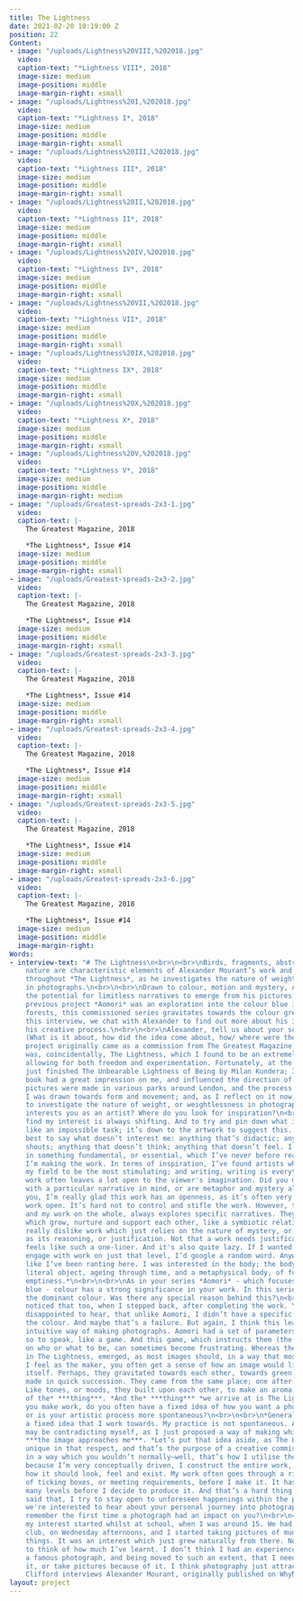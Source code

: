 ```yaml
---
title: The Lightness
date: 2021-02-20 10:19:00 Z
position: 22
Content:
- image: "/uploads/Lightness%20VIII,%202018.jpg"
  video: 
  caption-text: "*Lightness VIII*, 2018"
  image-size: medium
  image-position: middle
  image-margin-right: xsmall
- image: "/uploads/Lightness%20I,%202018.jpg"
  video: 
  caption-text: "*Lightness I*, 2018"
  image-size: medium
  image-position: middle
  image-margin-right: xsmall
- image: "/uploads/Lightness%20III,%202018.jpg"
  video: 
  caption-text: "*Lightness III*, 2018"
  image-size: medium
  image-position: middle
  image-margin-right: xsmall
- image: "/uploads/Lightness%20II,%202018.jpg"
  video: 
  caption-text: "*Lightness II*, 2018"
  image-size: medium
  image-position: middle
  image-margin-right: xsmall
- image: "/uploads/Lightness%20IV,%202018.jpg"
  video: 
  caption-text: "*Lightness IV*, 2018"
  image-size: medium
  image-position: middle
  image-margin-right: xsmall
- image: "/uploads/Lightness%20VII,%202018.jpg"
  video: 
  caption-text: "*Lightness VII*, 2018"
  image-size: medium
  image-position: middle
  image-margin-right: xsmall
- image: "/uploads/Lightness%20IX,%202018.jpg"
  video: 
  caption-text: "*Lightness IX*, 2018"
  image-size: medium
  image-position: middle
  image-margin-right: xsmall
- image: "/uploads/Lightness%20X,%202018.jpg"
  video: 
  caption-text: "*Lightness X*, 2018"
  image-size: medium
  image-position: middle
  image-margin-right: xsmall
- image: "/uploads/Lightness%20V,%202018.jpg"
  video: 
  caption-text: "*Lightness V*, 2018"
  image-size: medium
  image-position: middle
  image-margin-right: medium
- image: "/uploads/Greatest-spreads-2x3-1.jpg"
  video: 
  caption-text: |-
    The Greatest Magazine, 2018

    *The Lightness*, Issue #14
  image-size: medium
  image-position: middle
  image-margin-right: xsmall
- image: "/uploads/Greatest-spreads-2x3-2.jpg"
  video: 
  caption-text: |-
    The Greatest Magazine, 2018

    *The Lightness*, Issue #14
  image-size: medium
  image-position: middle
  image-margin-right: xsmall
- image: "/uploads/Greatest-spreads-2x3-3.jpg"
  video: 
  caption-text: |-
    The Greatest Magazine, 2018

    *The Lightness*, Issue #14
  image-size: medium
  image-position: middle
  image-margin-right: xsmall
- image: "/uploads/Greatest-spreads-2x3-4.jpg"
  video: 
  caption-text: |-
    The Greatest Magazine, 2018

    *The Lightness*, Issue #14
  image-size: medium
  image-position: middle
  image-margin-right: xsmall
- image: "/uploads/Greatest-spreads-2x3-5.jpg"
  video: 
  caption-text: |-
    The Greatest Magazine, 2018

    *The Lightness*, Issue #14
  image-size: medium
  image-position: middle
  image-margin-right: xsmall
- image: "/uploads/Greatest-spreads-2x3-6.jpg"
  video: 
  caption-text: |-
    The Greatest Magazine, 2018

    *The Lightness*, Issue #14
  image-size: medium
  image-position: middle
  image-margin-right: 
Words:
- interview-text: "# The Lightness\n<br>\n<br>\nBirds, fragments, abstract forms and
    nature are characteristic elements of Alexander Mourant’s work and they appear
    throughout *The Lightness*, as he investigates the nature of weight / weightlessness
    in photographs.\n<br>\n<br>\nDrawn to colour, motion and mystery, Alexander invites
    the potential for limitless narratives to emerge from his pictures. While his
    previous project *Aomori* was an exploration into the colour blue in Japan’s ancestral
    forests, this commissioned series gravitates towards the colour green.\n<br>\n<br>\nIn
    this interview, we chat with Alexander to find out more about his influences and
    his creative process.\n<br>\n<br>\nAlexander, tell us about your series *The Lightness*...
    (What is it about, how did the idea come about, how/ where were the images taken...)\n<br>\n<br>\n*This
    project originally came as a commission from The Greatest Magazine. The theme
    was, coincidentally, The Lightness, which I found to be an extremely open brief,
    allowing for both freedom and experimentation. Fortunately, at the time, I had
    just finished The Unbearable Lightness of Being by Milan Kundera; I remember this
    book had a great impression on me, and influenced the direction of my work. The
    pictures were made in various parks around London, and the process felt very intuitive.
    I was drawn towards form and movement; and, as I reflect on it now, the work seems
    to investigate the nature of weight, or weightlessness in photographs.*\n<br>\n<br>\nWhat
    interests you as an artist? Where do you look for inspiration?\n<br>\n<br>\n*I
    find my interest is always shifting. And to try and pin down what it is seems
    like an impossible task; it’s down to the artwork to suggest this. Maybe it’s
    best to say what doesn’t interest me: anything that’s didactic; anything that
    shouts; anything that doesn’t think; anything that doesn’t feel. I guess I’m interested
    in something fundamental, or essential, which I’ve never before realised, until
    I’m making the work. In terms of inspiration, I’ve found artists who aren’t in
    my field to be the most stimulating; and writing, writing is everything.\n<br>\n<br>\nYour
    work often leaves a lot open to the viewer's imagination. Did you make this work
    with a particular narrative in mind, or are metaphor and mystery always your intention?\n<br>\n<br>\n*Thank
    you, I’m really glad this work has an openness, as it’s often very hard to keep
    work open. It’s hard not to control and stifle the work. However, this project,
    and my work on the whole, always explores specific narratives. They are narratives
    which grow, nurture and support each other, like a symbiotic relationship. I do
    really dislike work which just relies on the nature of mystery, or pure subjectivity,
    as its reasoning, or justification. Not that a work needs justification. It just
    feels like such a one-liner. And it's also quite lazy. If I wanted to see and
    engage with work on just that level, I’d google a random word. Anyway, I feel
    like I’ve been ranting here. I was interested in the body; the body as both a
    literal object, ageing through time, and a metaphysical body, of fullness and
    emptiness.*\n<br>\n<br>\nAs in your series *Aomori* - which focuses on the colour
    blue - colour has a strong significance in your work. In this series, green is
    the dominant colour. Was there any special reason behind this?\n<br>\n<br>\n*I
    noticed that too, when I stepped back, after completing the work. You might be
    disappointed to hear, that unlike Aomori, I didn’t have a specific reasoning for
    the colour. And maybe that’s a failure. But again, I think this leads into a more
    intuitive way of making photographs. Aomori had a set of parameters, or rules,
    so to speak, like a game. And this game, which instructs them (the photographs),
    on who or what to be, can sometimes become frustrating. Whereas the photographs
    in The Lightness, emerged, as most images should, in a way that most suits them.
    I feel as the maker, you often get a sense of how an image would like to carry
    itself. Perhaps, they gravitated towards each other, towards green, as they were
    made in quick succession. They came from the same place; one after the other.
    Like tones, or moods, they built upon each other, to make an aroma, or a totality
    of the* ***thing***. *And the* ***thing*** *we arrive at is The Lightness.*\n<br>\n<br>\nBefore
    you make work, do you often have a fixed idea of how you want a photo to look,
    or is your artistic process more spontaneous?\n<br>\n<br>\n*Generally, I do have
    a fixed idea that I work towards. My practice is not spontaneous. Although, I
    may be contradicting myself, as I just proposed a way of making which suggests*
    ***the image approaches me***. *Let’s put that idea aside, as The Lightness is
    unique in that respect, and that’s the purpose of a creative commission, to work
    in a way which you wouldn’t normally—well, that’s how I utilise them. Anyway,
    because I’m very conceptually driven, I construct the entire work, in my head:
    how it should look, feel and exist. My work often goes through a rigorous process
    of ticking boxes, or meeting requirements, before I make it. It has to work on
    many levels before I decide to produce it. And that’s a hard thing to do. Having
    said that, I try to stay open to unforeseen happenings within the process.*\n<br>\n<br>\nLastly,
    we're interested to hear about your personal journey into photography. Can you
    remember the first time a photograph had an impact on you?\n<br>\n<br>\n*Hmmm,
    my interest started whilst at school, when I was around 15. We had a photography
    club, on Wednesday afternoons, and I started taking pictures of mundane and everyday
    things. It was an interest which just grew naturally from there. Now it’s crazy
    to think of how much I’ve learnt. I don’t think I had an experience of seeing
    a famous photograph, and being moved to such an extent, that I needed to replicate
    it, or take pictures because of it. I think photography just attracts some people.*\n\nEva
    Clifford interviews Alexander Mourant, originally published on WhyNow, 2020. "
layout: project
---
```


